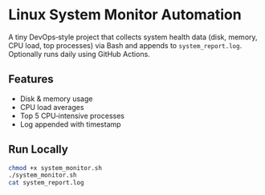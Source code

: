 # Linux System Monitor Automation


A tiny DevOps‑style project that collects system health data (disk, memory, CPU load, top processes) via Bash and appends to `system_report.log`. Optionally runs daily using GitHub Actions.


## Features
- Disk & memory usage
- CPU load averages
- Top 5 CPU‑intensive processes
- Log appended with timestamp


## Run Locally
```bash
chmod +x system_monitor.sh
./system_monitor.sh
cat system_report.log
